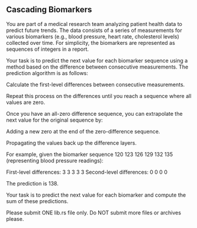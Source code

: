 ## Cascading Biomarkers

You are part of a medical research team analyzing patient health data to predict future trends. The data consists of a series of measurements for various biomarkers (e.g., blood pressure, heart rate, cholesterol levels) collected over time. For simplicity, the biomarkers are represented as sequences of integers in a report.

Your task is to predict the next value for each biomarker sequence using a method based on the difference between consecutive measurements. The prediction algorithm is as follows:

Calculate the first-level differences between consecutive measurements.

Repeat this process on the differences until you reach a sequence where all values are zero.

Once you have an all-zero difference sequence, you can extrapolate the next value for the original sequence by:

Adding a new zero at the end of the zero-difference sequence.

Propagating the values back up the difference layers.

For example, given the biomarker sequence 120 123 126 129 132 135 (representing blood pressure readings):

First-level differences: 3 3 3 3 3
Second-level differences: 0 0 0 0

The prediction is 138.

Your task is to predict the next value for each biomarker and compute the sum of these predictions.

Please submit ONE lib.rs file only. Do NOT submit more files or archives please.
